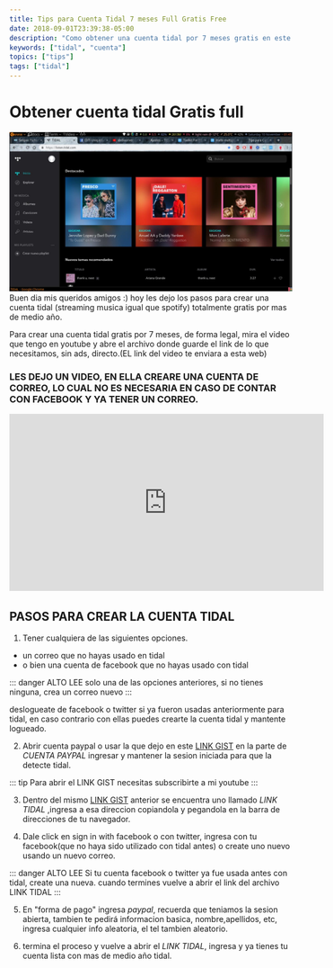 ```yaml
---
title: Tips para Cuenta Tidal 7 meses Full Gratis Free
date: 2018-09-01T23:39:38-05:00
description: "Como obtener una cuenta tidal por 7 meses gratis en este video funcionando"
keywords: ["tidal", "cuenta"]
topics: ["tips"]
tags: ["tidal"]
---
```

# Obtener cuenta tidal Gratis full

![New Repo](./tidal.jpg) <!-- TODO smallimage -->
Buen dia mis queridos amigos :) hoy les dejo los pasos para crear una cuenta tidal (streaming musica igual que spotify) totalmente gratis por mas de medio año.


Para crear una cuenta tidal gratis por 7 meses, de forma legal, mira el video que tengo en youtube y abre el archivo donde guarde el link de lo que necesitamos, sin ads, directo.(EL link del video te enviara a esta web)

### LES DEJO UN VIDEO, EN ELLA CREARE UNA CUENTA DE CORREO, LO CUAL NO ES NECESARIA EN CASO DE CONTAR CON FACEBOOK Y YA TENER UN CORREO.

<iframe width="560" height="315" src="https://www.youtube.com/embed/9Ilz8O11R1o" frameborder="0" allow="autoplay; encrypted-media" allowfullscreen></iframe>


## PASOS PARA CREAR LA CUENTA TIDAL

1. Tener cualquiera de las siguientes opciones.
- un correo que no hayas usado en tidal 
- o bien una cuenta de facebook que no hayas usado con tidal

::: danger ALTO LEE
solo una de las opciones anteriores, si no tienes ninguna, crea un correo nuevo
:::

deslogueate de facebook o twitter si ya fueron usadas anteriormente para tidal, en caso contrario con ellas puedes crearte la cuenta tidal y mantente logueado.

2. Abrir cuenta paypal o usar la que dejo en este [LINK GIST](https://uniq.edu.mx/static/tidal.html) en la parte de *CUENTA PAYPAL* ingresar y mantener la sesion iniciada para que la detecte tidal.

::: tip
Para abrir el LINK GIST necesitas subscribirte a mi youtube
:::

3. Dentro del mismo [LINK GIST](https://uniq.edu.mx/static/tidal.html) anterior  se encuentra uno llamado *LINK TIDAL* ,ingresa a esa direccion copiandola y pegandola en la barra de direcciones de tu navegador.

4. Dale click en sign in with facebook o con twitter, ingresa con tu facebook(que no haya sido utilizado con tidal antes) o create uno nuevo usando un nuevo correo.

::: danger ALTO LEE
Si tu cuenta facebook o twitter ya fue usada antes con tidal, create una nueva. cuando termines vuelve a abrir el link del archivo LINK TIDAL
:::

5. En "forma de pago" ingresa *paypal*, recuerda que teniamos la sesion abierta, tambien te pedirá informacion basica, nombre,apellidos, etc, ingresa cualquier info aleatoria, el tel tambien aleatorio.

6. termina el proceso y vuelve a abrir el *LINK TIDAL*, ingresa y ya tienes tu cuenta lista con mas de medio año tidal.

